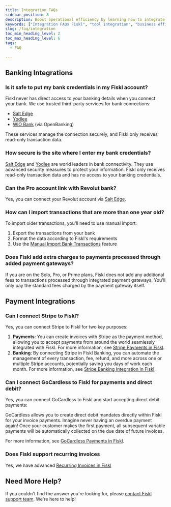 ```yaml
---
title: Integration FAQs
sidebar_position: 8
description: Boost operational efficiency by learning how to integrate Fiskl with other tools and services. Streamline your business processes.
keywords: ["Integration FAQs Fiskl", "tool integration", "business efficiency", "software integration"]
slug: /faq/integration
toc_min_heading_level: 2
toc_max_heading_level: 6
tags:
  - FAQ

---
```


## Banking Integrations

### Is it safe to put my bank credentials in my Fiskl account?

Fiskl never has direct access to your banking details when you connect your bank. We use trusted third-party services for bank connections:

- [Salt Edge](../Integrations/Bank-Connections/connect-saltedge.md)
- [Yodlee](../Integrations/Bank-Connections/connect-yodlee.md)
- [WIO Bank](../Integrations/Bank-Connections/connect-wio.md) (via OpenBanking)

These services manage the connection securely, and Fiskl only receives read-only transaction data.

### How secure is the site where I enter my bank credentials?

[Salt Edge](/docs/integrations/banking/connecting-saltedge) and [Yodlee](/docs/integrations/banking/connecting-yodlee) are world leaders in bank connectivity. They use advanced security measures to protect your information. Fiskl only receives read-only transaction data and has no access to your banking credentials.

### Can the Pro account link with Revolut bank?

Yes, you can connect your Revolut account via [Salt Edge](/docs/integrations/banking/connecting-saltedge).

### How can I import transactions that are more than one year old?

To import older transactions, you'll need to use manual import:

1. Export the transactions from your bank
2. Format the data according to Fiskl's requirements
3. Use the [Manual Import Bank Transactions](/docs/tutorials/banking/how-to-import-bank-transactions) feature

### Does Fiskl add extra charges to payments processed through added payment gateways?

If you are on the Solo, Pro, or Prime plans, Fiskl does not add any additional fees to transactions processed through integrated payment gateways. You'll only pay the standard fees charged by the payment gateway itself.

## Payment Integrations

### Can I connect Stripe to Fiskl?

Yes, you can connect Stripe to Fiskl for two key purposes:

1. **Payments**: You can create invoices with Stripe as the payment method, allowing you to accept payments from around the world seamlessly integrated with Fiskl. For more information, see [Stripe Payments in Fiskl](../Integrations/Payment-Gateways/stripe-integration.md).
2. **Banking**: By connecting Stripe in Fiskl Banking, you can automate the management of every transaction, fee, refund, and more across one or multiple Stripe accounts, potentially saving you days of work each month. For more information, see [Stripe Banking Integration in Fiskl](../Integrations/Bank-Connections/connect-stripe.md).

### Can I connect GoCardless to Fiskl for payments and direct debit?

Yes, you can connect GoCardless to Fiskl and start accepting direct debit payments:

GoCardless allows you to create direct debit mandates directly within Fiskl for your invoice payments. Imagine never having an overdue payment again! Once your customer makes the first payment, all subsequent variable payments will be automatically collected on the due date of future invoices.

For more information, see [GoCardless Payments in Fiskl](../Integrations/Payment-Gateways/gocardless-integration.md).

### Does Fiskl support recurring invoices

Yes, we have advanced [Recurring Invoices in Fiskl](../Core-Features/Invoicing/Recurring%20Invoices/creating-recurring-invoices.md)

## Need More Help?

If you couldn't find the answer you're looking for, please [contact Fiskl support team](mailto:support@fiskl.com). We're here to help!
